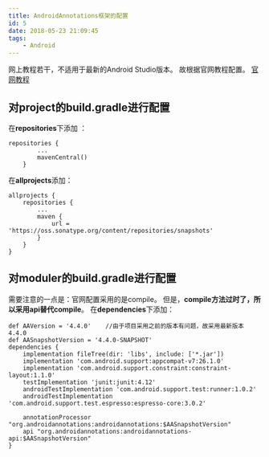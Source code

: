 ```yaml
---
title: AndroidAnnotations框架的配置
id: 5
date: 2018-05-23 21:09:45
tags:
    - Android
---
```


网上教程若干，不适用于最新的Android Studio版本。
故根据官网教程配置。
[官网教程](https://github.com/androidannotations/androidannotations/wiki/Building-Project-Gradle)

<!-- more -->

## 对project的build.gradle进行配置
在**repositories**下添加 ：
```
repositories {
        ...
        mavenCentral() 
    }
```
在**allprojects**添加：
```
allprojects {
    repositories {
        ...
        maven {
            url = 'https://oss.sonatype.org/content/repositories/snapshots'
        }
    }
}
```


## 对moduler的build.gradle进行配置
需要注意的一点是：官网配置采用的是compile。
但是，**compile方法过时了，所以采用api替代compile**。
在**dependencies**下添加：
```
def AAVersion = '4.4.0'    //由于项目采用之前的版本有问题，故采用最新版本4.4.0
def AASnapshotVersion = '4.4.0-SNAPSHOT'
dependencies {
    implementation fileTree(dir: 'libs', include: ['*.jar'])
    implementation 'com.android.support:appcompat-v7:26.1.0'
    implementation 'com.android.support.constraint:constraint-layout:1.1.0'
    testImplementation 'junit:junit:4.12'
    androidTestImplementation 'com.android.support.test:runner:1.0.2'
    androidTestImplementation 'com.android.support.test.espresso:espresso-core:3.0.2'

    annotationProcessor "org.androidannotations:androidannotations:$AASnapshotVersion"
    api "org.androidannotations:androidannotations-api:$AASnapshotVersion"
}
```